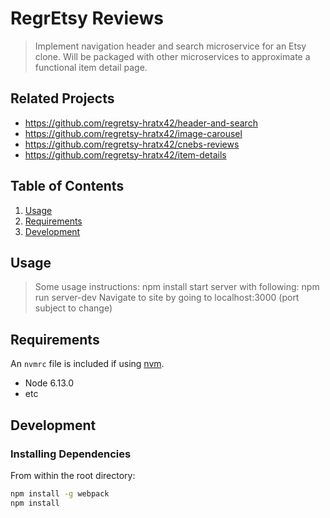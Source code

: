 # RegrEtsy Reviews

> Implement navigation header and search microservice for an Etsy clone. Will be packaged with other microservices to approximate a functional item detail page.

## Related Projects

  - https://github.com/regretsy-hratx42/header-and-search
  - https://github.com/regretsy-hratx42/image-carousel
  - https://github.com/regretsy-hratx42/cnebs-reviews
  - https://github.com/regretsy-hratx42/item-details

## Table of Contents

1. [Usage](#Usage)
1. [Requirements](#requirements)
1. [Development](#development)

## Usage

> Some usage instructions:
> npm install
> start server with following: npm run server-dev
> Navigate to site by going to localhost:3000 (port subject to change)

## Requirements

An `nvmrc` file is included if using [nvm](https://github.com/creationix/nvm).

- Node 6.13.0
- etc

## Development

### Installing Dependencies

From within the root directory:

```sh
npm install -g webpack
npm install
```

